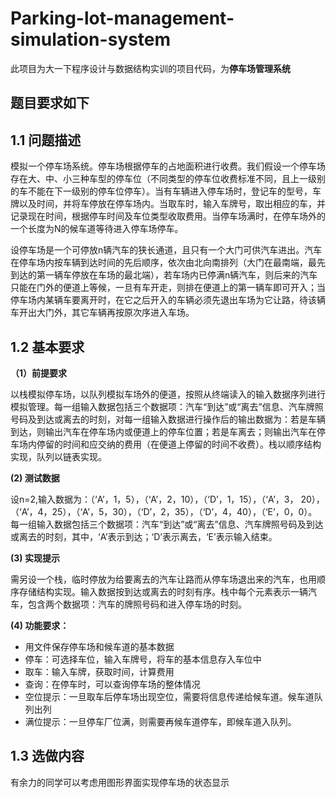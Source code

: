 # Parking-lot-management-simulation-system

此项目为大一下程序设计与数据结构实训的项目代码，为**停车场管理系统**

## 题目要求如下

## 1.1 问题描述

模拟一个停车场系统。停车场根据停车的占地面积进行收费。我们假设一个停车场存在大、中、小三种车型的停车位（不同类型的停车位收费标准不同，且上一级别的车不能在下一级别的停车位停车）。当有车辆进入停车场时，登记车的型号，车牌以及时间，并将车停放在停车场内。当取车时，输入车牌号，取出相应的车，并记录现在时间，根据停车时间及车位类型收取费用。当停车场满时，在停车场外的一个长度为N的候车道等待进入停车场停车。

设停车场是一个可停放n辆汽车的狭长通道，且只有一个大门可供汽车进出。汽车在停车场内按车辆到达时间的先后顺序，依次由北向南排列（大门在最南端，最先到达的第一辆车停放在车场的最北端），若车场内已停满n辆汽车，则后来的汽车只能在门外的便道上等候，一旦有车开走，则排在便道上的第一辆车即可开入；当停车场内某辆车要离开时，在它之后开入的车辆必须先退出车场为它让路，待该辆车开出大门外，其它车辆再按原次序进入车场。

## 1.2 基本要求 

**（1）前提要求**

​		以栈模拟停车场，以队列模拟车场外的便道，按照从终端读入的输入数据序列进行模拟管理。每一组输入数据包括三个数据项：汽车“到达”或“离去”信息、汽车牌照号码及到达或离去的时刻，对每一组输入数据进行操作后的输出数据为：若是车辆到达，则输出汽车在停车场内或便道上的停车位置；若是车离去；则输出汽车在停车场内停留的时间和应交纳的费用（在便道上停留的时间不收费）。栈以顺序结构实现，队列以链表实现。

**(2) 测试数据**

​		设n=2,输入数据为：（‘A’，1，5），（‘A’，2，10），（‘D’，1，15），（‘A’，3， 20）， （‘A’，4，25），（‘A’，5，30），（‘D’，2，35），（‘D’，4，40），（‘E’，0，0）。每一组输入数据包括三个数据项：汽车“到达”或“离去”信息、汽车牌照号码及到达或离去的时刻，其中，‘A’表示到达；‘D’表示离去，‘E’表示输入结束。

**(3) 实现提示**

​		需另设一个栈，临时停放为给要离去的汽车让路而从停车场退出来的汽车，也用顺序存储结构实现。输入数据按到达或离去的时刻有序。栈中每个元素表示一辆汽车，包含两个数据项：汽车的牌照号码和进入停车场的时刻。

**(4) 功能要求：**

- 用文件保存停车场和候车道的基本数据
- 停车：可选择车位，输入车牌号，将车的基本信息存入车位中 
- 取车：输入车牌，获取时间，计算费用 
- 查询：在停车时，可以查询停车场的整体情况
- 空位提示：一旦取车后停车场出现空位，需要将信息传递给候车道。候车道队列出列 
- 满位提示：一旦停车厂位满，则需要再候车道停车，即候车道入队列。 

## 1.3 选做内容

有余力的同学可以考虑用图形界面实现停车场的状态显示

